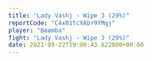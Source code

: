 ```yaml
---
title: "Lady Vashj - Wipe 3 (29%)"
reportCode: "C4x81tcXAbr9YMgj"
player: "Bøømba"
fight: "Lady Vashj - Wipe 3 (29%)"
date: 2021-09-22T19:00:43.822000+00:00
---
```

